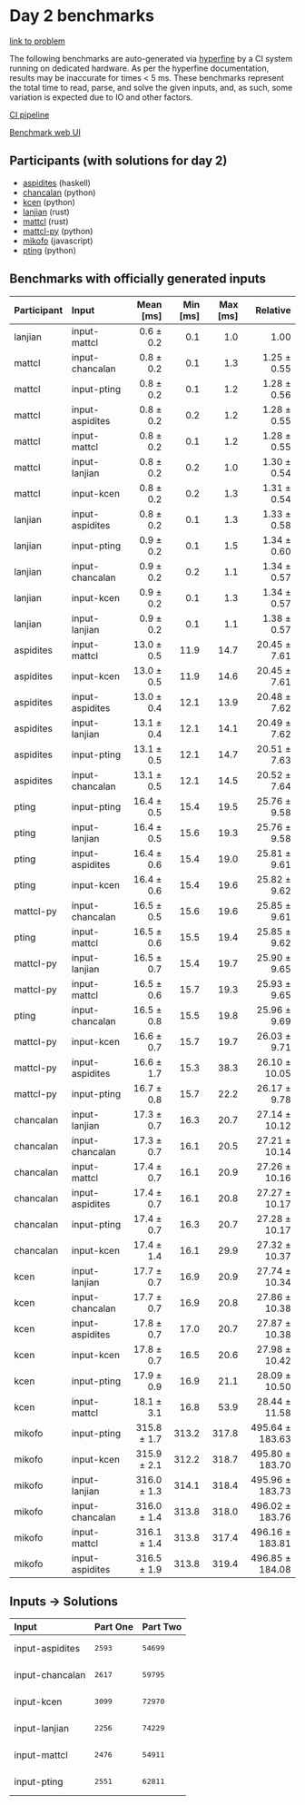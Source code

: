 # Day 2 benchmarks

[link to problem](https://adventofcode.com/2023/day/2)

The following benchmarks are auto-generated via
[hyperfine](https://github.com/sharkdp/hyperfine) by a CI system running on
dedicated hardware. As per the hyperfine documentation, results may be
inaccurate for times < 5 ms. These benchmarks represent the total time to read,
parse, and solve the given inputs, and, as such, some variation is expected due
to IO and other factors.

[CI pipeline](http://ci.papercode.net:8080/teams/main/pipelines/aoc2023)

[Benchmark web UI](https://aoc.ancalagon.black)


## Participants (with solutions for day 2)

- [aspidites](https://github.com/aspidites/aoc2023) (haskell)
- [chancalan](https://github.com/chancalan/aoc2023) (python)
- [kcen](https://github.com/kcen/aoc2023) (python)
- [lanjian](https://github.com/lanjian/aoc-2023) (rust)
- [mattcl](https://github.com/mattcl/aoc2023) (rust)
- [mattcl-py](https://github.com/mattcl/aoc2023-py) (python)
- [mikofo](https://github.com/mikofo/advent-of-code-2023) (javascript)
- [pting](https://github.com/pting/aoc2023) (python)


## Benchmarks with officially generated inputs

| Participant | Input | Mean [ms] | Min [ms] | Max [ms] | Relative |
|:---|:---|---:|---:|---:|---:|
| lanjian | input-mattcl | 0.6 ± 0.2 | 0.1 | 1.0 | 1.00 |
| mattcl | input-chancalan | 0.8 ± 0.2 | 0.1 | 1.3 | 1.25 ± 0.55 |
| mattcl | input-pting | 0.8 ± 0.2 | 0.1 | 1.2 | 1.28 ± 0.56 |
| mattcl | input-aspidites | 0.8 ± 0.2 | 0.2 | 1.2 | 1.28 ± 0.55 |
| mattcl | input-mattcl | 0.8 ± 0.2 | 0.1 | 1.2 | 1.28 ± 0.55 |
| mattcl | input-lanjian | 0.8 ± 0.2 | 0.2 | 1.0 | 1.30 ± 0.54 |
| mattcl | input-kcen | 0.8 ± 0.2 | 0.2 | 1.3 | 1.31 ± 0.54 |
| lanjian | input-aspidites | 0.8 ± 0.2 | 0.1 | 1.3 | 1.33 ± 0.58 |
| lanjian | input-pting | 0.9 ± 0.2 | 0.1 | 1.5 | 1.34 ± 0.60 |
| lanjian | input-chancalan | 0.9 ± 0.2 | 0.2 | 1.1 | 1.34 ± 0.57 |
| lanjian | input-kcen | 0.9 ± 0.2 | 0.1 | 1.3 | 1.34 ± 0.57 |
| lanjian | input-lanjian | 0.9 ± 0.2 | 0.1 | 1.1 | 1.38 ± 0.57 |
| aspidites | input-mattcl | 13.0 ± 0.5 | 11.9 | 14.7 | 20.45 ± 7.61 |
| aspidites | input-kcen | 13.0 ± 0.5 | 11.9 | 14.6 | 20.45 ± 7.61 |
| aspidites | input-aspidites | 13.0 ± 0.4 | 12.1 | 13.9 | 20.48 ± 7.62 |
| aspidites | input-lanjian | 13.1 ± 0.4 | 12.1 | 14.1 | 20.49 ± 7.62 |
| aspidites | input-pting | 13.1 ± 0.5 | 12.1 | 14.7 | 20.51 ± 7.63 |
| aspidites | input-chancalan | 13.1 ± 0.5 | 12.1 | 14.5 | 20.52 ± 7.64 |
| pting | input-pting | 16.4 ± 0.5 | 15.4 | 19.5 | 25.76 ± 9.58 |
| pting | input-lanjian | 16.4 ± 0.5 | 15.6 | 19.3 | 25.76 ± 9.58 |
| pting | input-aspidites | 16.4 ± 0.6 | 15.4 | 19.0 | 25.81 ± 9.61 |
| pting | input-kcen | 16.4 ± 0.6 | 15.4 | 19.6 | 25.82 ± 9.62 |
| mattcl-py | input-chancalan | 16.5 ± 0.5 | 15.6 | 19.6 | 25.85 ± 9.61 |
| pting | input-mattcl | 16.5 ± 0.6 | 15.5 | 19.4 | 25.85 ± 9.62 |
| mattcl-py | input-lanjian | 16.5 ± 0.7 | 15.4 | 19.7 | 25.90 ± 9.65 |
| mattcl-py | input-mattcl | 16.5 ± 0.6 | 15.7 | 19.3 | 25.93 ± 9.65 |
| pting | input-chancalan | 16.5 ± 0.8 | 15.5 | 19.8 | 25.96 ± 9.69 |
| mattcl-py | input-kcen | 16.6 ± 0.7 | 15.7 | 19.7 | 26.03 ± 9.71 |
| mattcl-py | input-aspidites | 16.6 ± 1.7 | 15.3 | 38.3 | 26.10 ± 10.05 |
| mattcl-py | input-pting | 16.7 ± 0.8 | 15.7 | 22.2 | 26.17 ± 9.78 |
| chancalan | input-lanjian | 17.3 ± 0.7 | 16.3 | 20.7 | 27.14 ± 10.12 |
| chancalan | input-chancalan | 17.3 ± 0.7 | 16.1 | 20.5 | 27.21 ± 10.14 |
| chancalan | input-mattcl | 17.4 ± 0.7 | 16.1 | 20.9 | 27.26 ± 10.16 |
| chancalan | input-aspidites | 17.4 ± 0.7 | 16.1 | 20.8 | 27.27 ± 10.17 |
| chancalan | input-pting | 17.4 ± 0.7 | 16.3 | 20.7 | 27.28 ± 10.17 |
| chancalan | input-kcen | 17.4 ± 1.4 | 16.1 | 29.9 | 27.32 ± 10.37 |
| kcen | input-lanjian | 17.7 ± 0.7 | 16.9 | 20.9 | 27.74 ± 10.34 |
| kcen | input-chancalan | 17.7 ± 0.7 | 16.9 | 20.8 | 27.86 ± 10.38 |
| kcen | input-aspidites | 17.8 ± 0.7 | 17.0 | 20.7 | 27.87 ± 10.38 |
| kcen | input-kcen | 17.8 ± 0.7 | 16.5 | 20.6 | 27.98 ± 10.42 |
| kcen | input-pting | 17.9 ± 0.9 | 16.9 | 21.1 | 28.09 ± 10.50 |
| kcen | input-mattcl | 18.1 ± 3.1 | 16.8 | 53.9 | 28.44 ± 11.58 |
| mikofo | input-pting | 315.8 ± 1.7 | 313.2 | 317.8 | 495.64 ± 183.63 |
| mikofo | input-kcen | 315.9 ± 2.1 | 312.2 | 318.7 | 495.80 ± 183.70 |
| mikofo | input-lanjian | 316.0 ± 1.3 | 314.1 | 318.4 | 495.96 ± 183.73 |
| mikofo | input-chancalan | 316.0 ± 1.4 | 313.8 | 318.0 | 496.02 ± 183.76 |
| mikofo | input-mattcl | 316.1 ± 1.4 | 313.8 | 317.4 | 496.16 ± 183.81 |
| mikofo | input-aspidites | 316.5 ± 1.9 | 313.8 | 319.4 | 496.85 ± 184.08 |


## Inputs -> Solutions

| Input | Part One | Part Two |
|:---|:---|:---|
|input-aspidites|<pre>2593</pre>|<pre>54699</pre>|
|input-chancalan|<pre>2617</pre>|<pre>59795</pre>|
|input-kcen|<pre>3099</pre>|<pre>72970</pre>|
|input-lanjian|<pre>2256</pre>|<pre>74229</pre>|
|input-mattcl|<pre>2476</pre>|<pre>54911</pre>|
|input-pting|<pre>2551</pre>|<pre>62811</pre>|